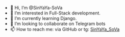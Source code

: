 - 👋 Hi, I’m @SinYaYa-SoVa
- 👀 I’m interested in Full-Stack development.
- 🌱 I’m currently learning Django.
- 💞️ I’m looking to collaborate on Telegram bots
- 📫 How to reach me: via GitHub or tg: <a href="https://t.me/SinYaYa_SoVa">SinYaYa_SoVa</a>
